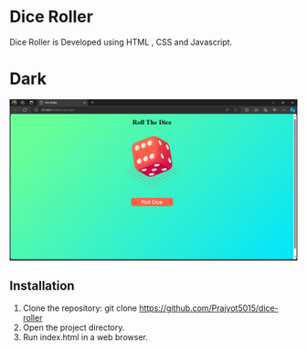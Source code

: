 # Dice Roller 

Dice Roller is Developed using HTML , CSS and Javascript.


# Dark
![Screenshot](./png/Screenshot%20(110).png)


## Installation

1. Clone the repository: git clone https://github.com/Prajyot5015/dice-roller
2. Open the project directory.
3. Run index.html in a web browser.
